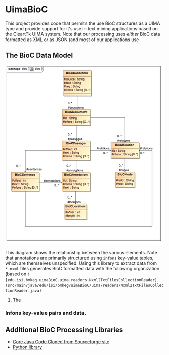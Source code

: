 # UimaBioC

This project provides code that permits the use BioC structures as a UIMA type and provide support for it's use in text mining applications based on the CleartTk UIMA system. Note that our processing uses *either* BioC data formatted as XML or as JSON (and most of our applications use 

## The BioC Data Model

![UML Diagram](src/main/resources/uml/bioc.jpg)

This diagram shows the relationship between the various elements. Note that annotations are primarily structured using `infons` key-value tables, which are themselves unspecified. Using this library to extract data from `*.nxml` files generates BioC formatted data with the following organization (based on `![edu.isi.bmkeg.uimaBioC.uima.readers.Nxml2TxtFilesCollectionReader](src/main/java/edu/isi/bmkeg/uimaBioC/uima/readers/Nxml2TxtFilesCollectionReader.java)`


1. The

### Infons key-value pairs and data.



## Additional BioC Processing Libraries

* [Core Java Code Cloned from Sourceforge site](https://github.com/openbiocuration/BioC_Java)
* [Python library](https://github.com/2mh/PyBioC)

